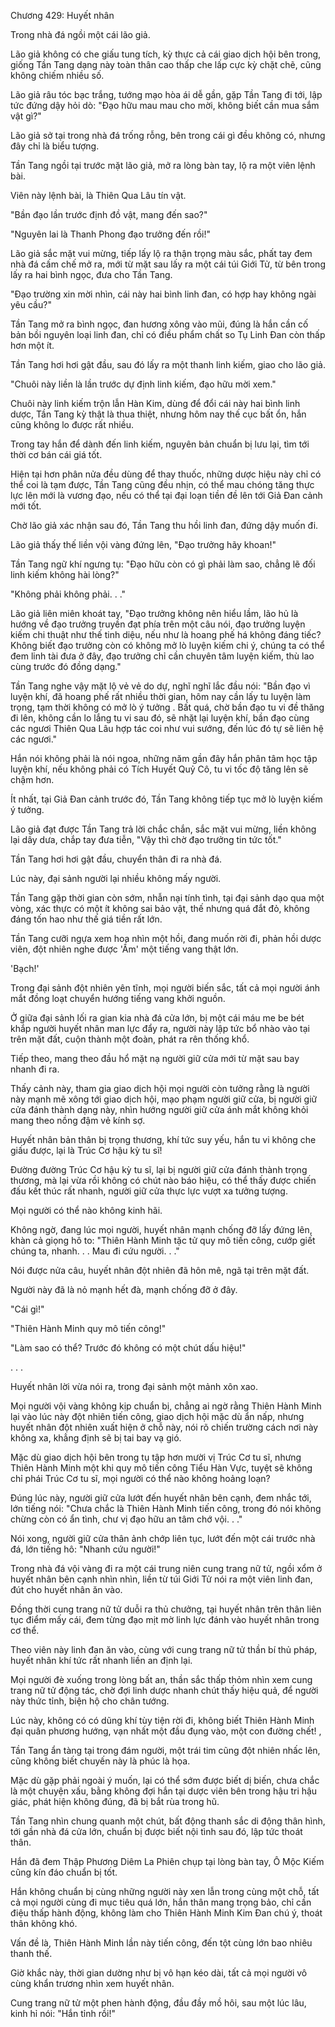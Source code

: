 




Chương 429: Huyết nhân


Trong nhà đá ngồi một cái lão giả.

Lão giả không có che giấu tung tích, kỳ thực cả cái giao dịch hội bên trong, giống Tần Tang dạng này toàn thân cao thấp che lấp cực kỳ chặt chẽ, cũng không chiếm nhiều số.

Lão giả râu tóc bạc trắng, tướng mạo hòa ái dễ gần, gặp Tần Tang đi tới, lập tức đứng dậy hỏi dò: "Đạo hữu mau mau cho mời, không biết cần mua sắm vật gì?"

Lão giả sở tại trong nhà đá trống rỗng, bên trong cái gì đều không có, nhưng đây chỉ là biểu tượng.

Tần Tang ngồi tại trước mặt lão giả, mở ra lòng bàn tay, lộ ra một viên lệnh bài.

Viên này lệnh bài, là Thiên Qua Lâu tín vật.

"Bần đạo lần trước định đồ vật, mang đến sao?"

"Nguyên lai là Thanh Phong đạo trưởng đến rồi!"

Lão giả sắc mặt vui mừng, tiếp lấy lộ ra thận trọng màu sắc, phất tay đem nhà đá cấm chế mở ra, mới từ mặt sau lấy ra một cái túi Giới Tử, từ bên trong lấy ra hai bình ngọc, đưa cho Tần Tang.

"Đạo trường xin mời nhìn, cái này hai bình linh đan, có hợp hay không ngài yêu cầu?"

Tần Tang mở ra bình ngọc, đan hương xông vào mũi, đúng là hắn cần cố bản bồi nguyên loại linh đan, chỉ có điều phẩm chất so Tụ Linh Đan còn thấp hơn một ít.

Tần Tang hơi hơi gật đầu, sau đó lấy ra một thanh linh kiếm, giao cho lão giả.

"Chuôi này liền là lần trước dự định linh kiếm, đạo hữu mời xem."

Chuôi này linh kiếm trộn lẫn Hàn Kim, dùng để đổi cái này hai bình linh dược, Tần Tang kỳ thật là thua thiệt, nhưng hôm nay thế cục bất ổn, hắn cũng không lo được rất nhiều.

Trong tay hắn để dành đến linh kiếm, nguyên bản chuẩn bị lưu lại, tìm tới thời cơ bán cái giá tốt.

Hiện tại hơn phân nửa đều dùng để thay thuốc, những dược hiệu này chỉ có thể coi là tạm được, Tần Tang cũng đều nhịn, có thể mau chóng tăng thực lực lên mới là vương đạo, nếu có thể tại đại loạn tiền đề lên tới Giả Đan cảnh mới tốt.

Chờ lão giả xác nhận sau đó, Tần Tang thu hồi linh đan, đứng dậy muốn đi.

Lão giả thấy thế liền vội vàng đứng lên, "Đạo trưởng hãy khoan!"

Tần Tang ngữ khí ngưng tụ: "Đạo hữu còn có gì phải làm sao, chẳng lẽ đối linh kiếm không hài lòng?"

"Không phải không phải. . ."

Lão giả liên miên khoát tay, "Đạo trưởng không nên hiểu lầm, lão hủ là hướng về đạo trưởng truyền đạt phía trên một câu nói, đạo trưởng luyện kiếm chi thuật như thế tinh diệu, nếu như là hoang phế há không đáng tiếc? Không biết đạo trưởng còn có không mở lò luyện kiếm chi ý, chúng ta có thể đem linh tài đưa ở đây, đạo trưởng chỉ cần chuyên tâm luyện kiếm, thù lao cùng trước đó đồng dạng."

Tần Tang nghe vậy mặt lộ vẻ vẻ do dự, nghĩ nghĩ lắc đầu nói: "Bần đạo vì luyện khí, đã hoang phế rất nhiều thời gian, hôm nay cần lấy tu luyện làm trọng, tạm thời không có mở lò ý tưởng . Bất quá, chờ bần đạo tu vi đề thăng đi lên, không cần lo lắng tu vi sau đó, sẽ nhặt lại luyện khí, bần đạo cùng các ngươi Thiên Qua Lâu hợp tác coi như vui sướng, đến lúc đó tự sẽ liên hệ các ngươi."

Hắn nói không phải là nói ngoa, những năm gần đây hắn phân tâm học tập luyện khí, nếu không phải có Tích Huyết Quỷ Cô, tu vi tốc độ tăng lên sẽ chậm hơn.

Ít nhất, tại Giả Đan cảnh trước đó, Tần Tang không tiếp tục mở lò luyện kiếm ý tưởng.

Lão giả đạt được Tần Tang trả lời chắc chắn, sắc mặt vui mừng, liền không lại dây dưa, chắp tay đưa tiễn, "Vậy thì chờ đạo trưởng tin tức tốt."

Tần Tang hơi hơi gật đầu, chuyển thân đi ra nhà đá.

Lúc này, đại sảnh người lại nhiều không mấy người.

Tần Tang gặp thời gian còn sớm, nhẫn nại tính tình, tại đại sảnh dạo qua một vòng, xác thực có một ít không sai bảo vật, thế nhưng quá đắt đỏ, không đáng tốn hao như thế giá tiền rất lớn.

Tần Tang cưỡi ngựa xem hoa nhìn một hồi, đang muốn rời đi, phản hồi dược viên, đột nhiên nghe được 'Ầm' một tiếng vang thật lớn.

'Bạch!'

Trong đại sảnh đột nhiên yên tĩnh, mọi người biến sắc, tất cả mọi người ánh mắt đồng loạt chuyển hướng tiếng vang khởi nguồn.

Ở giữa đại sảnh lối ra gian kia nhà đá cửa lớn, bị một cái máu me be bét khắp người huyết nhân man lực đẩy ra, người này lập tức bổ nhào vào tại trên mặt đất, cuộn thành một đoàn, phát ra rên thống khổ.

Tiếp theo, mang theo đầu hổ mặt nạ người giữ cửa mới từ mặt sau bay nhanh đi ra.

Thấy cảnh này, tham gia giao dịch hội mọi người còn tưởng rằng là người này mạnh mẽ xông tới giao dịch hội, mạo phạm người giữ cửa, bị người giữ cửa đánh thành dạng này, nhìn hướng người giữ cửa ánh mắt không khỏi mang theo nồng đậm vẻ kính sợ.

Huyết nhân bản thân bị trọng thương, khí tức suy yếu, hắn tu vi không che giấu được, lại là Trúc Cơ hậu kỳ tu sĩ!

Đường đường Trúc Cơ hậu kỳ tu sĩ, lại bị người giữ cửa đánh thành trọng thương, mà lại vừa rồi không có chút nào báo hiệu, có thể thấy được chiến đấu kết thúc rất nhanh, người giữ cửa thực lực vượt xa tưởng tượng.

Mọi người có thể nào không kinh hãi.

Không ngờ, đang lúc mọi người, huyết nhân mạnh chống đỡ lấy đứng lên, khàn cả giọng hô to: "Thiên Hành Minh tặc tử quy mô tiến công, cướp giết chúng ta, nhanh. . . Mau đi cứu người. . ."

Nói được nửa câu, huyết nhân đột nhiên đã hôn mê, ngã tại trên mặt đất.

Người này đã là nỏ mạnh hết đà, mạnh chống đỡ ở đây.

"Cái gì!"

"Thiên Hành Minh quy mô tiến công!"

"Làm sao có thể? Trước đó không có một chút dấu hiệu!"

. . .

Huyết nhân lời vừa nói ra, trong đại sảnh một mảnh xôn xao.

Mọi người vội vàng không kịp chuẩn bị, chẳng ai ngờ rằng Thiên Hành Minh lại vào lúc này đột nhiên tiến công, giao dịch hội mặc dù ẩn nấp, nhưng huyết nhân đột nhiên xuất hiện ở chỗ này, nói rõ chiến trường cách nơi này không xa, khẳng định sẽ bị tai bay vạ gió.

Mặc dù giao dịch hội bên trong tụ tập hơn mười vị Trúc Cơ tu sĩ, nhưng Thiên Hành Minh một khi quy mô tiến công Tiểu Hàn Vực, tuyệt sẽ không chỉ phái Trúc Cơ tu sĩ, mọi người có thể nào không hoảng loạn?

Đúng lúc này, người giữ cửa lướt đến huyết nhân bên cạnh, đem nhắc tới, lớn tiếng nói: "Chưa chắc là Thiên Hành Minh tiến công, trong đó nói không chừng còn có ẩn tình, chư vị đạo hữu an tâm chớ vội. . ."

Nói xong, người giữ cửa thân ảnh chớp liên tục, lướt đến một cái trước nhà đá, lớn tiếng hô: "Nhanh cứu người!"

Trong nhà đá vội vàng đi ra một cái trung niên cung trang nữ tử, ngồi xổm ở huyết nhân bên cạnh nhìn nhìn, liền từ túi Giới Tử nói ra một viên linh đan, đút cho huyết nhân ăn vào.

Đồng thời cung trang nữ tử duỗi ra thủ chưởng, tại huyết nhân trên thân liên tục điểm mấy cái, đem từng đạo mịt mờ linh lực đánh vào huyết nhân trong cơ thể.

Theo viên này linh đan ăn vào, cùng với cung trang nữ tử thần bí thủ pháp, huyết nhân khí tức rất nhanh liền an định lại.

Mọi người đè xuống trong lòng bất an, thần sắc thấp thỏm nhìn xem cung trang nữ tử động tác, chờ đợi linh dược nhanh chút thấy hiệu quả, để người này thức tỉnh, biện hộ cho chân tướng.

Lúc này, không có có dũng khí tùy tiện rời đi, không biết Thiên Hành Minh đại quân phương hướng, vạn nhất một đầu đụng vào, một con đường chết! ,

Tần Tang ẩn tàng tại trong đám người, một trái tim cũng đột nhiên nhấc lên, cũng không biết chuyến này là phúc là họa.

Mặc dù gặp phải ngoài ý muốn, lại có thể sớm được biết dị biến, chưa chắc là một chuyện xấu, bằng không đợi hắn tại dược viên bên trong hậu tri hậu giác, phát hiện không đúng, đã bị bắt rùa trong hũ.

Tần Tang nhìn chung quanh một chút, bất động thanh sắc di động thân hình, tới gần nhà đá cửa lớn, chuẩn bị được biết nội tình sau đó, lập tức thoát thân.

Hắn đã đem Thập Phương Diêm La Phiên chụp tại lòng bàn tay, Ô Mộc Kiếm cũng kín đáo chuẩn bị tốt.

Hắn không chuẩn bị cùng những người này xen lẫn trong cùng một chỗ, tất cả mọi người cùng đi mục tiêu quá lớn, hắn thân mang trọng bảo, chỉ cần điệu thấp hành động, không làm cho Thiên Hành Minh Kim Đan chú ý, thoát thân không khó.

Vấn đề là, Thiên Hành Minh lần này tiến công, đến tột cùng lớn bao nhiêu thanh thế.

Giờ khắc này, thời gian dường như bị vô hạn kéo dài, tất cả mọi người vô cùng khẩn trương nhìn xem huyết nhân.

Cung trang nữ tử một phen hành động, đầu đầy mồ hôi, sau một lúc lâu, kinh hỉ nói: "Hắn tỉnh rồi!"




